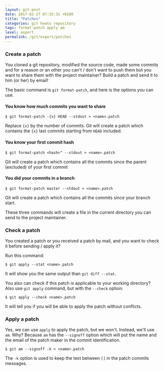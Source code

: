 ```yaml
---
layout: git-post
date: 2017-02-27 07:55:31 +0100
title: "Patches"
categories: git howto repository
tags: format-patch apply am
level: expert
permalink: /git/expert/patches
---
```


### Create a patch

You cloned a git repository, modified the source code, made some commits and for a reason or an other you can't / don't want to push them but you want to share them with the project maintainer? Build a patch and send it to him (or her) by email!

The basic command is `git format-patch`, and here is the options you can use.

#### You know how much commits you want to share

    $ git format-patch -{x} HEAD --stdout > <name>.patch

Replace `{x}` by the number of commits. Git will create a patch which contains the `{x}` last commits starting from `HEAD` included.

#### You know your first commit hash

    $ git format-patch <hash>^ --stdout > <name>.patch

Git will create a patch which contains all the commits since the parent (excluded) of your first commit

#### You did your commits in a branch

    $ git format-patch master --stdout > <name>.patch

Git will create a patch which contains all the commits since your branch start.

These three commands will create a file in the current directory you can send to the project maintainer.

### Check a patch

You created a patch or you received a patch by mail, and you want to check it before sending / apply it?

Run this command:

    $ git apply --stat <name>.patch

It will show you the same output than `git diff --stat`.

You also can check if this patch is applicable to your working directory? Also use `git apply` command, but with the `--check` option:

    $ git apply --check <name>.patch

It will tell you if you will be able to apply the patch without conflicts.

### Apply a patch

Yes, we can use `apply` to apply the patch, but we won't. Instead, we'll use `am`. Why? Because `am` has the `--signoff` option which will put the name and the email of the patch maker in the commit identification.

    $ git am --signoff -k < <name>.patch

The `-k` option is used to keep the text between `[]` in the patch commits messages.
